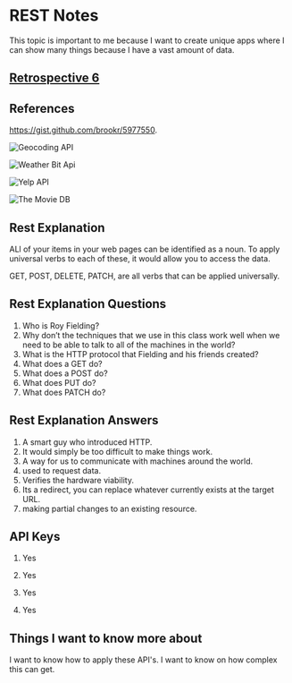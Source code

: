 # REST Notes

This topic is important to me because I want to create unique apps where I can show many things because I have a vast amount of data.

## [Retrospective 6](https://connerkt.github.io/Reading-Notes/301/Class06/Retro06)

## References

<https://gist.github.com/brookr/5977550>.


![Geocoding API](https://locationiq.com/)

![Weather Bit Api](https://www.weatherbit.io/)

![Yelp API](https://www.yelp.com/developers/documentation/v3/business_search)

![The Movie DB](https://developers.themoviedb.org/3/getting-started/introduction)

## Rest Explanation

ALl of your items in your web pages can be identified as a noun. To apply universal verbs to each of these, it would allow you to access the data.

GET, POST, DELETE, PATCH, are all verbs that can be applied universally.

## Rest Explanation Questions

1. Who is Roy Fielding?
2. Why don’t the techniques that we use in this class work well when we need to be able to talk to all of the machines in the world?
3. What is the HTTP protocol that Fielding and his friends created?
4. What does a GET do?
5. What does a POST do?
6. What does PUT do?
7. What does PATCH do?

## Rest Explanation Answers

1. A smart guy who introduced HTTP.
2. It would simply be too difficult to make things work.
3. A way for us to communicate with machines around the world.
4. used to request data.
5. Verifies the hardware viability.
6. Its a redirect, you can replace whatever currently exists at the target URL.
7. making partial changes to an existing resource.

## API Keys

1. Yes

2. Yes

3. Yes

4. Yes

## Things I want to know more about

I want to know how to apply these API's.
I want to know on how complex this can get.
